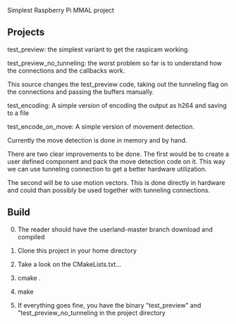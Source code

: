 Simplest Raspberry Pi MMAL project

Projects
--------

test\_preview: the simplest variant to get the raspicam working.

test\_preview\_no\_tunneling: the worst problem so far is to understand how the connections and the callbacks work.

This source changes the test\_preview code, taking out the tunneling flag on the connections and passing the buffers manually.

test\_encoding: A simple version of encoding the output as h264 and saving to a file

test\_encode\_on\_move: A simple version of movement detection.

Currently the move detection is done in memory and by hand.

There are two clear improvements to be done. The first would be to create a user defined component and pack the move
detection code on it. This way we can use tunneling connection to get a better hardware utilization.

The second will be to use motion vectors. This is done directly in hardware and could than possibly be used together with 
tunneling connections.



Build
-----
0. The reader should have the userland-master branch download and compiled 

1. Clone this project in your home directory
   
2. Take a look on the CMakeLists.txt... 

3. cmake .

4. make

5. If everything goes fine, you have the binary "test\_preview" and "test\_preview\_no\_tunneling in the project directory
